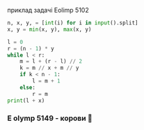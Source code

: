 приклад задачі Eolimp 5102

```python
n, x, y, = [int(i) for i in input().split]
x, y = min(x, y), max(x, y)

l = 0
r = (n - 1) * y
while l < r:
	m = l + (r - l) // 2
	k = m // x + m // y
	if k < n - 1:
		l = m + 1
	else:
		r = m
print(l + x)
```

### E olymp 5149 - корови 🐄
